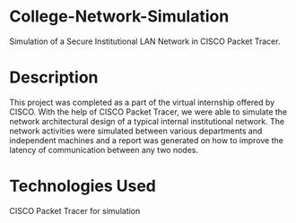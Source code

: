 # College-Network-Simulation
Simulation of a Secure Institutional LAN Network in CISCO Packet Tracer.

# Description
This project was completed as a part of the virtual internship offered by CISCO. With the help of CISCO Packet Tracer, we were able to simulate the network architectural design of a typical internal institutional network. The network activities were simulated between various departments and independent machines and a report was generated on how to improve the latency of communication between any two nodes.

# Technologies Used
CISCO Packet Tracer for simulation

